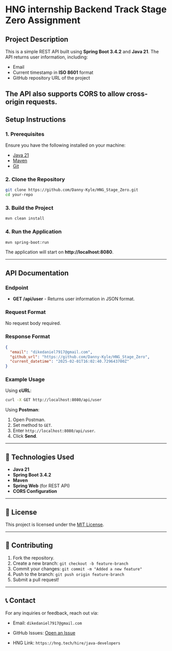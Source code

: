 # HNG internship Backend Track Stage Zero Assignment

## Project Description
This is a simple REST API built using **Spring Boot 3.4.2** and **Java 21**. The API returns user information, including:
- Email
- Current timestamp in **ISO 8601** format
- GitHub repository URL of the project

The API also supports **CORS** to allow cross-origin requests.
---

## Setup Instructions

### **1. Prerequisites**
Ensure you have the following installed on your machine:
- [Java 21](https://www.oracle.com/java/technologies/javase/jdk21-archive-downloads.html)
- [Maven](https://maven.apache.org/download.cgi)
- [Git](https://git-scm.com/)

### **2. Clone the Repository**
```sh
git clone https://github.com/Danny-Kyle/HNG_Stage_Zero.git
cd your-repo
```

### **3. Build the Project**
```sh
mvn clean install
```

### **4. Run the Application**
```sh
mvn spring-boot:run
```
The application will start on **http://localhost:8080**.

---

## API Documentation

### **Endpoint**
- **GET /api/user** - Returns user information in JSON format.

### **Request Format**
No request body required.

### **Response Format**
```json
{
  "email": "dikedaniel7917@gmail.com",
  "github_url": "https://github.com/Danny-Kyle/HNG_Stage_Zero",
  "current_datetime": "2025-02-01T16:02:40.729643700Z"
}
```

### **Example Usage**
Using **cURL**:
```sh
curl -X GET http://localhost:8080/api/user
```

Using **Postman**:
1. Open Postman.
2. Set method to `GET`.
3. Enter `http://localhost:8080/api/user`.
4. Click **Send**.

---

## 🔧 Technologies Used
- **Java 21**
- **Spring Boot 3.4.2**
- **Maven**
- **Spring Web** (for REST API)
- **CORS Configuration**

---

## 📜 License
This project is licensed under the [MIT License](LICENSE).

---

## 🤝 Contributing
1. Fork the repository.
2. Create a new branch: `git checkout -b feature-branch`
3. Commit your changes: `git commit -m "Added a new feature"`
4. Push to the branch: `git push origin feature-branch`
5. Submit a pull request!

---

## 📞 Contact
For any inquiries or feedback, reach out via:
- Email: `dikedaniel7917@gmail.com`
- GitHub Issues: [Open an Issue](https://github.com/Danny-Kyle/HNG_Stage_Zero/issues)


- HNG Link: `https://hng.tech/hire/java-developers`


